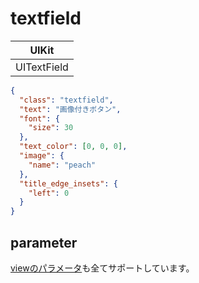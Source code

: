 # textfield

| UIKit |
| ---- |
| UITextField |

```json
{
  "class": "textfield",
  "text": "画像付きボタン",
  "font": {
    "size": 30
  },
  "text_color": [0, 0, 0],
  "image": {
    "name": "peach"
  },
  "title_edge_insets": {
    "left": 0
  }
}
```

## parameter

[viewのパラメータ](2-2.view.md#parameter)も全てサポートしています。


